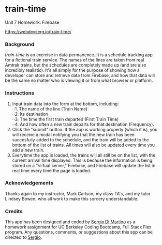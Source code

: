 train-time
==========
Unit 7 Homework: Firebase

https://webdevserg.io/train-time/

### Background
_train-time_ is an exercise in data permanence. It is a schedule tracking app for a fictional train service. The names of the lines are taken from real Amtrak trains, but the schedules are completely made up (and are also incredibly realistic). It's all simply for the purpose of showing how a developer can store and retrieve data from Firebase, and how that data will be the same no matter who is viewing it or from what browser or platform.

### Instructions
1. Input train data into the form at the bottom, including:  
⋅⋅1. The name of the line (Train Name)  
⋅⋅2. Its destination  
⋅⋅3. The time the first train departed (First Train Time)  
⋅⋅4. And how often a new train departs for that destination (Frequency).
2. Click the "submit" button. If the app is working properly (which it is), you will receive a modal notifying you that the new train has been succesfully added to the schedule, and the train will be added to the bottom of the list of trains. All times will also be updated every time you add a new train.
3. Everytime the app is loaded, the trains will all still be on the list, with the current arrival time displayed. This is because the information is being stored on a "virtual server," Firebase, and Firebase will update the list in real time every time the page is loaded.

### Acknowledgements
Thanks again to my instructor, Mark Carlson, my class TA's, and my tutor Lindsey Bowen, who all work to make this sorcery understandable.

### Credits
This app has been designed and coded by [Sergio Di Martino](https://webdevserg.io/) as a homework assignment for UC Berkeley Coding Bootcamp, Full Stack Flex program. Any questions, comments, or suggestions about this app can be directed to [Sergio](mailto:sergio@webdevserg.io).
